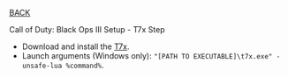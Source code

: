 
[BACK](..)

Call of Duty: Black Ops III Setup - T7x Step

- Download and install the [T7x](https://master.bo3.eu/t7x/t7x.exe).
- Launch arguments (Windows only): `"[PATH TO EXECUTABLE]\t7x.exe" -unsafe-lua %command%`.